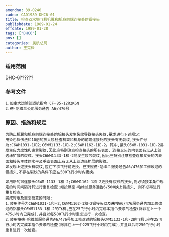 ```yaml
---
amendno: 39-0240  
cadno: CAD1989-DHC6-01  
title: 检查双水獭飞机机翼和机身前端连接处的铝接头  
publishdate: 1989-01-24  
effdate: 1989-01-28  
tags: ["DHC6"]  
pns: []  
categories: 民航总局  
author: 王克俭  
---
```

  
### 适用范围  
DHC-6??????  
  
<!--more-->  
### 参考文件  
    1.加拿大运输部适航指令 CF-85-12R2KGN  
    2.德·哈维兰公司服务通告 A6/476号  
  
### 原因、措施和规定  
    为防止机翼和机身前端连接处的铝接头发生裂纹导致接头失效,要求进行下述规定:  
    用染色探伤法和10倍的放大镜检查机翼和机身的前端连接处的接头有无裂纹,接头件号为:C6WM1031-1和2;C6WM1133-1和-2;C6WM1162-1和-2。其中,接头C6WM-1031-1和-2易发生应力腐蚀和疲劳裂纹,因此应特别注意检查接头的所有表面、连接叉头的内表面有无从上部边缘扩展的裂纹。接头C6WM1133-1和-2易发生疲劳裂纹,因此应特别注意检查连接叉头的内表面和接头主体的水平及垂直表面上有无从上部边缘扩展的裂纹。  
    如发现上述接头有裂纹,应在下次飞行前更换。已按照德·哈维兰服务通告A6/476加工修改过的铝接头,不存在裂纹的条件下应在500飞行小时内更换。  
  
    如用新的铝连接头C6WM-1133-1和-2;C6WM1162-1和-2更换有裂纹的接头,则必须按本条中规定的时间间隔对其进行重复检查;如按照德·哈维兰服务通告6/500换上钢接头, 则不必再进行重复检查。  
    完成时限及重复检查的时限:  
    1.装用件号为C6WM1031-1和-2,C6WM1162-1和-2铝接头以及未按A6/476服务通告加工修改过的铝接头C6WM1133-1和-2的飞机,应在25飞行小时内完成本指令要求的检查(除非在上一个475小时内已完成),并且以每500飞行小时重复进行一次检查。  
    2.装用按德·哈维兰服务通告A6/476号加工修改过的铝接头CWM1133-1和-2的飞机,应在25飞行小时内完成本指令要求的检查(除非在上一个225飞行小时内完成),并且以后每250飞行小时重复进行一次检查。  
  
